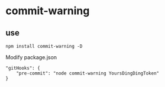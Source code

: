 # commit-warning

## use
```
npm install commit-warning -D
```

Modify package.json
```
"gitHooks": {
    "pre-commit": "node commit-warning YoursDingDingToken"
}
```